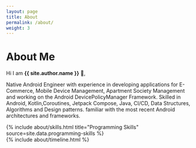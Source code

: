 ```yaml
---
layout: page
title: About
permalink: /about/
weight: 3
---
```


# **About Me**

Hi I am **{{ site.author.name }}** :wave:,<br>

Native Android Engineer with experience in developing applications for E-Commerce, Mobile Device Management, Apartment Society Management and working on the Android DevicePolicyManager Framework. Skilled in Android, Kotlin,Coroutines, Jetpack Compose, Java, CI/CD, Data Structures, Algorithms and Design patterns. familiar with the most recent Android architectures and frameworks.


<div class="row">
{% include about/skills.html title="Programming Skills" source=site.data.programming-skills %}

</div>


<div class="row">
{% include about/timeline.html %}
</div>